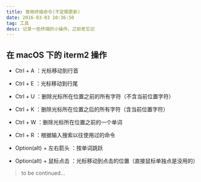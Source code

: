 ```yaml
---
title: 常用终端命令(不定期更新)
date: 2016-03-03 10:36:50
tag: 工具
desc: 记录一些终端的小操作，之前老忘记
---
```


## 在 macOS 下的 iterm2 操作

- Ctrl + A ：光标移动到行首

- Ctrl + E ：光标移动到行尾

- Ctrl + U ：删除光标所在位置之前的所有字符（不含当前位置字符）

- Ctrl + K ：删除光标所在位置之后的所有字符（含当前位置字符）

- Ctrl + W ：删除光标所在位置之前的一个单词

- Ctrl + R ：根据输入搜索以往使用过的命令

- Option(alt) + 左右箭头 ：按单词跳跃

- Option(alt) + 鼠标点击 ：光标移动到点击的位置（直接鼠标单独点是没用的）

> to be continued...